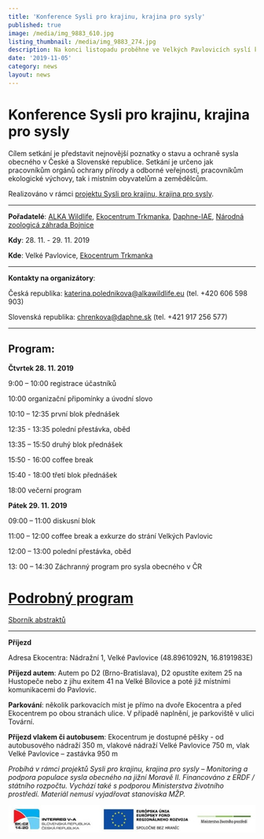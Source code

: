 ```yaml
---
title: 'Konference Sysli pro krajinu, krajina pro sysly'
published: true
image: /media/img_9883_610.jpg
listing_thumbnail: /media/img_9883_274.jpg
description: Na konci listopadu proběhne ve Velkých Pavlovicích syslí konference.
date: '2019-11-05'
category: news
layout: news
---
```

# Konference Sysli pro krajinu, krajina pro sysly

Cílem setkání je představit nejnovější poznatky o stavu a ochraně sysla obecného v České a Slovenské republice. Setkání je určeno jak pracovníkům orgánů ochrany přírody a odborné veřejnosti, pracovníkům ekologické výchovy, tak i místním obyvatelům a zemědělcům.

Realizováno v rámci [projektu Sysli pro krajinu, krajina pro sysly](https://www.syslinavinici.cz/projekty/sysli-pro-krajinu-krajina-pro-sysly).

- - -

**Pořadatelé**: [ALKA Wildlife](https://www.alkawildlife.eu/), [Ekocentrum Trkmanka](https://www.ekocentrum-trkmanka.com/), [Daphne-IAE](http://daphne.sk/), [Národná zoologicá záhrada Bojnice](https://zoobojnice.sk/)

**Kdy**: 28. 11. - 29. 11. 2019

**Kde**: Velké Pavlovice, [Ekocentrum Trkmanka](https://www.ekocentrum-trkmanka.com/)

- - -

**Kontakty na organizátory**: 

Česká republika: katerina.polednikova@alkawildlife.eu (tel. +420 606 598 903)

Slovenská republika: chrenkova@daphne.sk (tel. +421 917 256 577)

- - -

## Program:

**Čtvrtek 28. 11. 2019**

9:00 – 10:00 	registrace účastníků

10:00 		organizační připomínky a úvodní slovo

10:10 – 12:35 první blok přednášek 

12:35 - 13:35  polední přestávka, oběd

13:35 – 15:50 druhý blok přednášek

15:50 - 16:00 	coffee break

15:40 - 18:00 	třetí blok přednášek

18:00 		večerní program

**Pátek 29. 11. 2019**

09:00 – 11:00 	diskusní blok 

11:00 – 12:00 coffee break a exkurze do strání Velkých Pavlovic

12:00 – 13:00 polední přestávka, oběd

13: 00 – 14:30 Záchranný program pro sysla obecného v ČR

# [Podrobný program](/news/konference-sysli-pro-krajinu-krajina-pro-sysly/program)

[Sborník abstraktů](Sbornik_abstraktu__konference_sysli.pdf)

- - -

**Příjezd**

Adresa Ekocentra: Nádražní 1, Velké Pavlovice (48.8961092N, 16.8191983E)

**Příjezd autem**: Autem po D2 (Brno-Bratislava), D2 opustíte exitem 25 na Hustopeče nebo z jihu exitem 41 na Velké Bílovice a poté již místními komunikacemi do Pavlovic. 

**Parkování**: několik parkovacích míst je přímo na dvoře Ekocentra a před Ekocentrem po obou stranách ulice. V případě naplnění, je parkoviště v ulici Tovární. 

**Příjezd vlakem či autobusem**: Ekocentrum je dostupné pěšky - od autobusového nádraží 350 m, vlakové nádraží Velké Pavlovice 750 m, vlak Velké Pavlovice – zastávka 950 m

_Probíhá v rámci projektů Sysli pro krajinu, krajina pro sysly – Monitoring a podpora populace sysla obecného na jižní Moravě II. Financováno z ERDF / státního rozpočtu. Vychází také s podporou Ministerstva životního prostředí. Materiál nemusí vyjadřovat stanoviska MŽP._

![](/media/logo_irrva-a-mzp_lezato_610.jpg)
